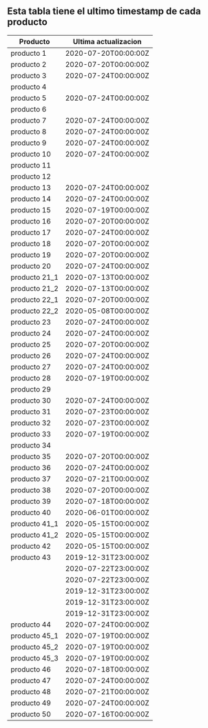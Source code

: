 ## Esta tabla tiene el ultimo timestamp de cada producto
|Producto|Ultima actualizacion |
|------ |------ |
|producto 1|2020-07-20T00:00:00Z|
|producto 2|2020-07-20T00:00:00Z|
|producto 3|2020-07-24T00:00:00Z|
|producto 4|
|producto 5|2020-07-24T00:00:00Z|
|producto 6|
|producto 7|2020-07-24T00:00:00Z|
|producto 8|2020-07-24T00:00:00Z|
|producto 9|2020-07-24T00:00:00Z|
|producto 10|2020-07-24T00:00:00Z|
|producto 11|
|producto 12|
|producto 13|2020-07-24T00:00:00Z|
|producto 14|2020-07-24T00:00:00Z|
|producto 15|2020-07-19T00:00:00Z|
|producto 16|2020-07-20T00:00:00Z|
|producto 17|2020-07-24T00:00:00Z|
|producto 18|2020-07-20T00:00:00Z|
|producto 19|2020-07-20T00:00:00Z|
|producto 20|2020-07-24T00:00:00Z|
|producto 21_1|2020-07-13T00:00:00Z|
|producto 21_2|2020-07-13T00:00:00Z|
|producto 22_1|2020-07-20T00:00:00Z|
|producto 22_2|2020-05-08T00:00:00Z|
|producto 23|2020-07-24T00:00:00Z|
|producto 24|2020-07-24T00:00:00Z|
|producto 25|2020-07-20T00:00:00Z|
|producto 26|2020-07-24T00:00:00Z|
|producto 27|2020-07-24T00:00:00Z|
|producto 28|2020-07-19T00:00:00Z|
|producto 29|
|producto 30|2020-07-24T00:00:00Z|
|producto 31|2020-07-23T00:00:00Z|
|producto 32|2020-07-23T00:00:00Z|
|producto 33|2020-07-19T00:00:00Z|
|producto 34|
|producto 35|2020-07-20T00:00:00Z|
|producto 36|2020-07-24T00:00:00Z|
|producto 37|2020-07-21T00:00:00Z|
|producto 38|2020-07-20T00:00:00Z|
|producto 39|2020-07-18T00:00:00Z|
|producto 40|2020-06-01T00:00:00Z|
|producto 41_1|2020-05-15T00:00:00Z|
|producto 41_2|2020-05-15T00:00:00Z|
|producto 42|2020-05-15T00:00:00Z|
|producto 43|2019-12-31T23:00:00Z|
| |2020-07-22T23:00:00Z|
| |2020-07-22T23:00:00Z|
| |2019-12-31T23:00:00Z|
| |2019-12-31T23:00:00Z|
| |2019-12-31T23:00:00Z|
|producto 44|2020-07-24T00:00:00Z|
|producto 45_1|2020-07-19T00:00:00Z|
|producto 45_2|2020-07-19T00:00:00Z|
|producto 45_3|2020-07-19T00:00:00Z|
|producto 46|2020-07-18T00:00:00Z|
|producto 47|2020-07-24T00:00:00Z|
|producto 48|2020-07-21T00:00:00Z|
|producto 49|2020-07-24T00:00:00Z|
|producto 50|2020-07-16T00:00:00Z|
